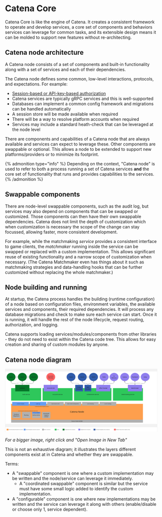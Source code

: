 # Catena Core

Catena Core is like the engine of Catena. It creates a consistent framework to operate and develop services, a core set of components and behaviors services can leverage for common tasks, and its extensible design means it can be molded to support new features without re-architecting.

## Catena node architecture

A Catena node consists of a set of components and built-in functionality along with a set of services and each of their dependencies.

The Catena node defines some common, low-level interactions, protocols, and expectations. For example:
 * [Session-based or API-key-based authorization](auth/index.md)
 * Catena services are typically gRPC services and this is well-supported
 * Databases can implement a common config framework and migrations can be handled automatically
 * A session store will be made available when required
 * There will be a way to resolve platform accounts when required
 * Services may include a standard heath-check that can be leveraged at the node level

There are components and capabilities of a Catena node that are always available and services can expect to leverage these. Other components are swappable or optional. This allows a node to be extended to support new platforms/providers or to minimize its footprint.

{% admonition type="info" %}
Depending on the context, "Catena node" is used to refer to both a process running a set of Catena services **and** the core set of functionality that runs and provides capabilities to the services.
{% /admonition %}

## Swappable components

There are node-level swappable components, such as the audit log, but services may also depend on components that can be swapped or customized. Those components can then have their own swappable dependencies. Catena does not limit the depth of customization which when customization is necessary the scope of the change can stay focussed, allowing faster, more consistent development. 

For example, while the matchmaking _service_ provides a consistent interface to game clients, the _matchmaker_ running inside the service can be swapped or replaced with a custom implementation. This allows significant reuse of existing functionality and a narrow scope of customization when necessary. (The Catena Matchmaker even has things about it such as matchmaking strategies and data-handling hooks that can be further customized without replacing the whole matchmaker.)

## Node building and running

At startup, the Catena process handles the building (runtime configuration) of a node based on configuration files, environment variables, the available services and components, their required dependencies. It will process any database migrations and check to make sure each service can start. Once it is running, it will handle the rest of the node lifecycle, request routing, authorization, and logging.

Catena supports loading services/modules/components from other libraries - they do not need to exist within the Catena code tree. This allows for easy creation and sharing of custom modules by anyone.

## Catena node diagram

![Catena Node Architecture Diagram](/images/CatenaNodeArchitecture.jpg)

_For a bigger image, right click and "Open Image in New Tab"_

This is not an exhaustive diagram; it illustrates the layers different components exist at in Catena and whether they are swappable.

Terms:

* A "swappable" component is one where a custom implementation may be written and the node/service can leverage it immediately.
  * A "coordinated swappable" component is similar but the service must have some small logic added to identify the custom implementation.
* A "configurable" component is one where new implementations may be written and the service can leverage it along with others (enable/disable or choose only 1, service dependent).
